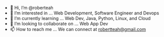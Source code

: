 - 👋 Hi, I’m @roberteah
- 👀 I’m interested in ... Web Development, Software Engineer and Devops
- 🌱 I’m currently learning ... Web Dev, Java, Python, Linux, and Cloud
- 💞️ I’m looking to collaborate on ... Web App Dev
- 📫 How to reach me ... We can connect at robertteah@gmail.com

<!---
roberteah/roberteah is a ✨ special ✨ repository because its `README.md` (this file) appears on your GitHub profile.
You can click the Preview link to take a look at your changes.
--->
